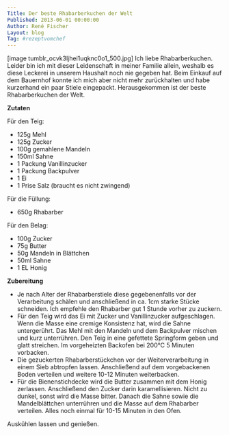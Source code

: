 ```yaml
---
Title: Der beste Rhabarberkuchen der Welt
Published: 2013-06-01 00:00:00
Author: René Fischer
Layout: blog
Tag: #rezeptvomchef
---
```

[image tumblr_ocvk3ljhei1uqknc0o1_500.jpg]
Ich liebe Rhabarberkuchen. Leider bin ich mit dieser Leidenschaft in meiner Familie allein, weshalb es diese Leckerei in unserem Haushalt noch nie gegeben hat. Beim Einkauf auf dem Bauernhof konnte ich mich aber nicht mehr zurückhalten und habe kurzerhand ein paar Stiele eingepackt. Herausgekommen ist der beste Rhabarberkuchen der Welt.

**Zutaten**

Für den Teig:

* 125g Mehl
* 125g Zucker
* 100g gemahlene Mandeln
* 150ml Sahne
* 1 Packung Vanillinzucker
* 1 Packung Backpulver
* 1 Ei
* 1 Prise Salz (braucht es nicht zwingend)

Für die Füllung:

* 650g Rhabarber

Für den Belag:

* 100g Zucker
* 75g Butter
* 50g Mandeln in Blättchen
* 50ml Sahne
* 1 EL Honig

**Zubereitung**

* Je nach Alter der Rhabarberstiele diese gegebenenfalls vor der Verarbeitung schälen und anschließend in ca. 1cm starke Stücke schneiden. Ich empfehle den Rhabarber gut 1 Stunde vorher zu zuckern.
* Für den Teig wird das Ei mit Zucker und Vanillinzucker aufgeschlagen. Wenn die Masse eine cremige Konsistenz hat, wird die Sahne untergerührt. Das Mehl mit den Mandeln und dem Backpulver mischen und kurz unterrühren. Den Teig in eine gefettete Springform geben und glatt streichen. Im vorgeheizten Backofen bei 200°C 5 Minuten vorbacken.
* Die gezuckerten Rhabarberstückchen vor der Weiterverarbeitung in einem Sieb abtropfen lassen. Anschließend auf dem vorgebackenen Boden verteilen und weitere 10-12 Minuten weiterbacken.
* Für die Bienenstichdecke wird die Butter zusammen mit dem Honig zerlassen. Anschließend den Zucker darin karamellisieren. Nicht zu dunkel, sonst wird die Masse bitter. Danach die Sahne sowie die Mandelblättchen unterrühren und die Masse auf dem Rhabarber verteilen. Alles noch einmal für 10-15 Minuten in den Ofen.

Auskühlen lassen und genießen.